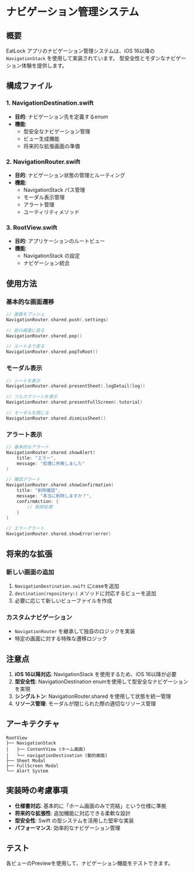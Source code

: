 # ナビゲーション管理システム

## 概要
EatLock アプリのナビゲーション管理システムは、iOS 16以降の `NavigationStack` を使用して実装されています。
型安全性とモダンなナビゲーション体験を提供します。

## 構成ファイル

### 1. NavigationDestination.swift
- **目的**: ナビゲーション先を定義するenum
- **機能**: 
  - 型安全なナビゲーション管理
  - ビュー生成機能
  - 将来的な拡張画面の準備

### 2. NavigationRouter.swift
- **目的**: ナビゲーション状態の管理とルーティング
- **機能**:
  - NavigationStack パス管理
  - モーダル表示管理
  - アラート管理
  - ユーティリティメソッド

### 3. RootView.swift
- **目的**: アプリケーションのルートビュー
- **機能**:
  - NavigationStack の設定
  - ナビゲーション統合

## 使用方法

### 基本的な画面遷移

```swift
// 画面をプッシュ
NavigationRouter.shared.push(.settings)

// 前の画面に戻る
NavigationRouter.shared.pop()

// ルートまで戻る
NavigationRouter.shared.popToRoot()
```

### モーダル表示

```swift
// シートを表示
NavigationRouter.shared.presentSheet(.logDetail(log))

// フルスクリーンを表示
NavigationRouter.shared.presentFullScreen(.tutorial)

// モーダルを閉じる
NavigationRouter.shared.dismissSheet()
```

### アラート表示

```swift
// 基本的なアラート
NavigationRouter.shared.showAlert(
    title: "エラー",
    message: "処理に失敗しました"
)

// 確認アラート
NavigationRouter.shared.showConfirmation(
    title: "削除確認",
    message: "本当に削除しますか？",
    confirmAction: { 
        // 削除処理
    }
)

// エラーアラート
NavigationRouter.shared.showError(error)
```

## 将来的な拡張

### 新しい画面の追加
1. `NavigationDestination.swift` にcaseを追加
2. `destination(repository:)` メソッドに対応するビューを追加
3. 必要に応じて新しいビューファイルを作成

### カスタムナビゲーション
- `NavigationRouter` を継承して独自のロジックを実装
- 特定の画面に対する特殊な遷移ロジック

## 注意点

1. **iOS 16以降対応**: NavigationStack を使用するため、iOS 16以降が必要
2. **型安全性**: NavigationDestination enumを使用して型安全なナビゲーションを実現
3. **シングルトン**: NavigationRouter.shared を使用して状態を統一管理
4. **リソース管理**: モーダルが閉じられた際の適切なリソース管理

## アーキテクチャ

```
RootView
├── NavigationStack
│   ├── ContentView (ホーム画面)
│   └── navigationDestination (動的画面)
├── Sheet Modal
├── FullScreen Modal
└── Alert System
```

## 実装時の考慮事項

- **仕様書対応**: 基本的に「ホーム画面のみで完結」という仕様に準拠
- **将来的な拡張性**: 追加機能に対応できる柔軟な設計
- **型安全性**: Swift の型システムを活用した堅牢な実装
- **パフォーマンス**: 効率的なナビゲーション管理

## テスト

各ビューのPreviewを使用して、ナビゲーション機能をテストできます。